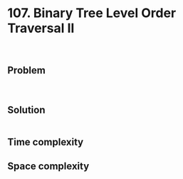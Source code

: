 # 107. Binary Tree Level Order Traversal II

&nbsp;

## Problem

&nbsp;

## Solution

```js

```

## Time complexity


## Space complexity